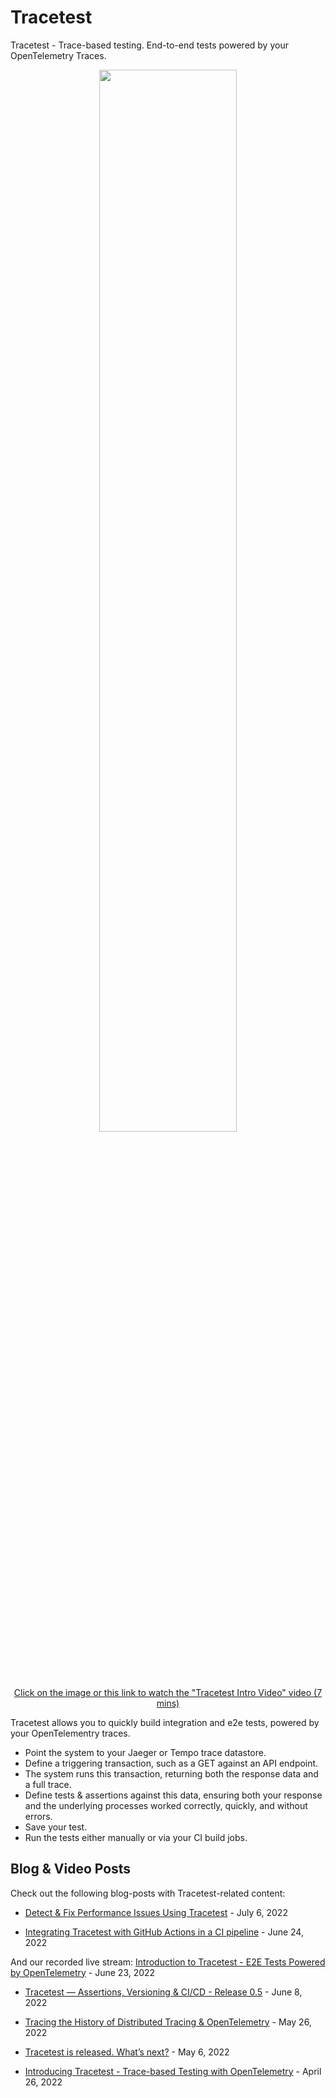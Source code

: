 # Tracetest

Tracetest - Trace-based testing. End-to-end tests powered by your OpenTelemetry Traces.

<p align="center">
  <a target="_new" href="https://www.youtube.com/watch?v=WMRicNlaehc">
    <img src="https://img.youtube.com/vi/WMRicNlaehc/0.jpg" style="width:66%;height:auto">
    <p align="center">
      Click on the image or this link to watch the "Tracetest Intro Video" video (7 mins)
    </p>
  </a>
</p>

Tracetest allows you to quickly build integration and e2e tests, powered by your OpenTelementry traces.

- Point the system to your Jaeger or Tempo trace datastore.
- Define a triggering transaction, such as a GET against an API endpoint.
- The system runs this transaction, returning both the response data and a full trace.
- Define tests & assertions against this data, ensuring both your response and the underlying processes worked correctly, quickly, and without errors.
- Save your test.
- Run the tests either manually or via your CI build jobs.

## **Blog & Video Posts**

Check out the following blog-posts with Tracetest-related content:

- [Detect & Fix Performance Issues Using Tracetest](https://kubeshop.io/blog/detect-fix-performance-issues-using-tracetest) - July 6, 2022

- [Integrating Tracetest with GitHub Actions in a CI pipeline](https://kubeshop.io/blog/integrating-tracetest-with-github-actions-in-a-ci-pipeline) - June 24, 2022

And our recorded live stream: [Introduction to Tracetest - E2E Tests Powered by OpenTelemetry](https://youtu.be/mqwJRxqBNCg) - June 23, 2022


- [Tracetest — Assertions, Versioning & CI/CD - Release 0.5](https://kubeshop.io/blog/tracetest-assertions-versioning-ci-cd) - June 8, 2022

- [Tracing the History of Distributed Tracing & OpenTelemetry](https://kubeshop.io/blog/tracing-the-history-of-distributed-tracing-opentelemetryt) - May 26, 2022

- [Tracetest is released. What’s next?](https://kubeshop.io/blog/tracetest-is-released-whats-next) - May 6, 2022

- [Introducing Tracetest - Trace-based Testing with OpenTelemetry](https://kubeshop.io/blog/introducing-tracetest-trace-based-testing-with-opentelemetry) - April 26, 2022
